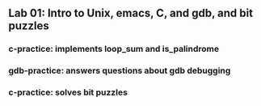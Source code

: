 ## Lab 01: Intro to Unix, emacs, C, and gdb, and bit puzzles

### c-practice: implements loop_sum and is_palindrome
### gdb-practice: answers questions about gdb debugging
### c-practice: solves bit puzzles
